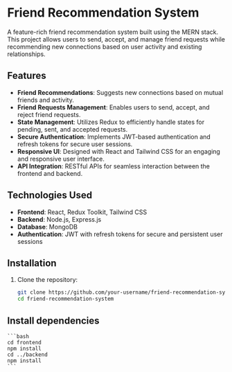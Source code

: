 # Friend Recommendation System

A feature-rich friend recommendation system built using the MERN stack. This project allows users to send, accept, and manage friend requests while recommending new connections based on user activity and existing relationships.

## Features

- **Friend Recommendations**: Suggests new connections based on mutual friends and activity.
- **Friend Requests Management**: Enables users to send, accept, and reject friend requests.
- **State Management**: Utilizes Redux to efficiently handle states for pending, sent, and accepted requests.
- **Secure Authentication**: Implements JWT-based authentication and refresh tokens for secure user sessions.
- **Responsive UI**: Designed with React and Tailwind CSS for an engaging and responsive user interface.
- **API Integration**: RESTful APIs for seamless interaction between the frontend and backend.

## Technologies Used

- **Frontend**: React, Redux Toolkit, Tailwind CSS
- **Backend**: Node.js, Express.js
- **Database**: MongoDB
- **Authentication**: JWT with refresh tokens for secure and persistent user sessions

## Installation

1. Clone the repository:
   ```bash
   git clone https://github.com/your-username/friend-recommendation-system.git
   cd friend-recommendation-system
   
## Install dependencies
    ```bash
    cd frontend
    npm install
    cd ../backend
    npm install
    ```
